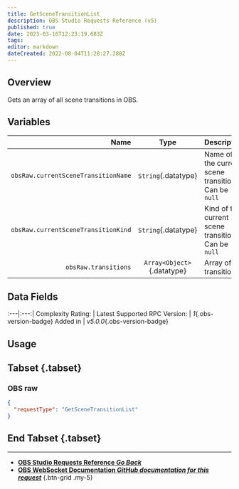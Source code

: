 ```yaml
---
title: GetSceneTransitionList
description: OBS Studio Requests Reference (v5)
published: true
date: 2023-03-16T12:23:19.683Z
tags: 
editor: markdown
dateCreated: 2022-08-04T11:28:27.288Z
---
```


## Overview
Gets an array of all scene transitions in OBS.

## Variables
Name | Type | Description | 
----:|:---------:|:------------|
`obsRaw.currentSceneTransitionName` | `String`{.datatype} | Name of the current scene transition. Can be `null`
`obsRaw.currentSceneTransitionKind` | `String`{.datatype} | Kind of the current scene transition. Can be `null`
`obsRaw.transitions` | `Array<Object>`{.datatype} | Array of transitions

## Data Fields
:---|:---:|
Complexity Rating: | <span class="stars stars--3"></span>
Latest Supported RPC Version: | *1*{.obs-version-badge}
Added in | *v5.0.0*{.obs-version-badge}

## Usage
## Tabset {.tabset}
### OBS raw
```json
{
  "requestType": "GetSceneTransitionList"
}
```
## End Tabset {.tabset}

---

- [<i class="mdi mdi-chevron-left"></i>**OBS Studio Requests Reference *Go Back***](/Broadcasters/OBS/Requests)
- [<i class="mdi mdi-github"></i> **OBS WebSocket Documentation *GitHub documentation for this request***](https://github.com/obsproject/obs-websocket/blob/master/docs/generated/protocol.md#getscenetransitionlist)
{.btn-grid .my-5}